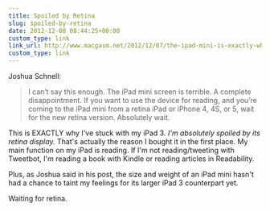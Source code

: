```yaml
---
title: Spoiled by Retina
slug: spoiled-by-retina
date: 2012-12-08 08:44:25+00:00
custom_type: link
link_url: http://www.macgasm.net/2012/12/07/the-ipad-mini-is-exactly-what-everyone-says-it-is-except-when-it-isnt/
custom_type: link
---
```


Joshua Schnell:

> I can’t say this enough. The iPad mini screen is terrible. A complete disappointment. If you want to use the device for reading, and you’re coming to the iPad mini from a retina iPad or iPhone 4, 4S, or 5, wait for the new retina version. Absolutely wait.

This is EXACTLY why I've stuck with my iPad 3. _I'm absolutely spoiled by its retina display._ That's actually the reason I bought it in the first place. My main function on my iPad is reading. If I'm not reading/tweeting with Tweetbot, I'm reading a book with Kindle or reading articles in Readability.

Plus, as Joshua said in his post, the size and weight of an iPad mini hasn't had a chance to taint my feelings for its larger iPad 3 counterpart yet.

Waiting for retina.
